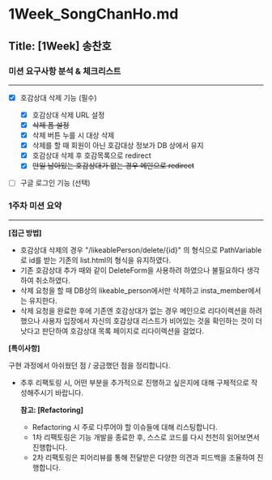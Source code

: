 # 1Week_SongChanHo.md

## Title: [1Week] 송찬호

### 미션 요구사항 분석 & 체크리스트

---

- [x] 호감상대 삭제 기능 (필수)

  - [x] 호감상대 삭제 URL 설정
  - [x] ~~삭제 폼 설정~~
  - [x] 삭제 버튼 누를 시 대상 삭제
  - [x] 삭제를 할 때 회원이 아닌 호감대상 정보가 DB 상에서 유지
  - [x] 호감상대 삭제 후 호감목록으로 redirect
  - [x] ~~만일 남아있는 호감상대가 없는 경우 메인으로 redirect~~

- [ ] 구글 로그인 기능 (선택)

### 1주차 미션 요약

---

**[접근 방법]**

- 호감상대 삭제의 경우 "/likeablePerson/delete/{id}" 의 형식으로 PathVariable로 id를 받는 기존의 list.html의 형식을 유지하였다.
- 기존 호감상대 추가 때와 같이 DeleteForm을 사용하려 하였으나 불필요하다 생각하여 취소하였다.
- 삭제 요청을 할 때 DB상의 likeable_person에서만 삭제하고 insta_member에서는 유지한다.
- 삭제 요청을 완료한 후에 기존엔 호감상대가 없는 경우 메인으로 리다이렉션을 하려했으나 사용자 입장에서 자신의 호감상대 리스트가 비어있는 것을 확인하는 것이 더 낫다고 판단하여 호감상대 목록 페이지로 리다이렉션을 걸었다.



**[특이사항]**

구현 과정에서 아쉬웠던 점 / 궁금했던 점을 정리합니다.

- 추후 리팩토링 시, 어떤 부분을 추가적으로 진행하고 싶은지에 대해 구체적으로 작성해주시기 바랍니다.

  **참고: [Refactoring]**

    - Refactoring 시 주로 다루어야 할 이슈들에 대해 리스팅합니다.
    - 1차 리팩토링은 기능 개발을 종료한 후, 스스로 코드를 다시 천천히 읽어보면서 진행합니다.
    - 2차 리팩토링은 피어리뷰를 통해 전달받은 다양한 의견과 피드백을 조율하여 진행합니다.